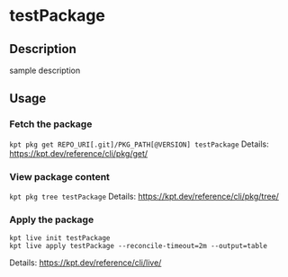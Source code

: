 # testPackage

## Description
sample description

## Usage

### Fetch the package
`kpt pkg get REPO_URI[.git]/PKG_PATH[@VERSION] testPackage`
Details: https://kpt.dev/reference/cli/pkg/get/

### View package content
`kpt pkg tree testPackage`
Details: https://kpt.dev/reference/cli/pkg/tree/

### Apply the package
```
kpt live init testPackage
kpt live apply testPackage --reconcile-timeout=2m --output=table
```
Details: https://kpt.dev/reference/cli/live/
